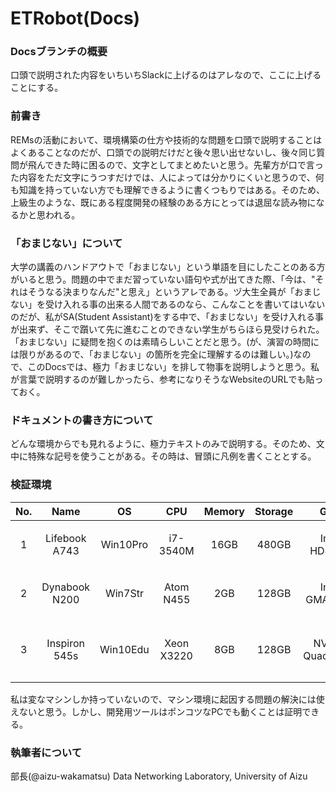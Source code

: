 # ETRobot(Docs)

### Docsブランチの概要
口頭で説明された内容をいちいちSlackに上げるのはアレなので、ここに上げることにする。

### 前書き
REMsの活動において、環境構築の仕方や技術的な問題を口頭で説明することはよくあることなのだが、口頭での説明だけだと後々思い出せないし、後々同じ質問が飛んできた時に困るので、文字としてまとめたいと思う。先輩方が口で言った内容をただ文字にうつすだけでは、人によっては分かりにくいと思うので、何も知識を持っていない方でも理解できるように書くつもりではある。そのため、上級生のような、既にある程度開発の経験のある方にとっては退屈な読み物になるかと思われる。

### 「おまじない」について

大学の講義のハンドアウトで「おまじない」という単語を目にしたことのある方がいると思う。問題の中でまだ習っていない語句や式が出てきた際、「今は、"それはそうなる決まりなんだ"と思え」というアレである。ヅ大生全員が「おまじない」を受け入れる事の出来る人間であるのなら、こんなことを書いてはいないのだが、私がSA(Student Assistant)をする中で、「おまじない」を受け入れる事が出来ず、そこで躓いて先に進むことのできない学生がちらほら見受けられた。「おまじない」に疑問を抱くのは素晴らしいことだと思う。(が、演習の時間には限りがあるので、「おまじない」の箇所を完全に理解するのは難しい。)なので、このDocsでは、極力「おまじない」を排して物事を説明しようと思う。私が言葉で説明するのが難しかったら、参考になりそうなWebsiteのURLでも貼っておく。

### ドキュメントの書き方について

どんな環境からでも見れるように、極力テキストのみで説明する。そのため、文中に特殊な記号を使うことがある。その時は、冒頭に凡例を書くこととする。

### 検証環境
|No.|Name|OS|CPU|Memory|Storage|GPU|memo|
|:-:|:-:|:-:|:-:|:-:|:-:|:-:|:-:|
|1|Lifebook A743|Win10Pro|i7-3540M|16GB|480GB|Intel HD4000|一般的なマシン。|
|2|Dynabook N200|Win7Str|Atom N455|2GB|128GB|Intel GMA3150|小さくてかわいい。|
|3|Inspiron 545s|Win10Edu|Xeon X3220|8GB|128GB|NVIDIA Quadro600|10年前のハイエンド。|

私は変なマシンしか持っていないので、マシン環境に起因する問題の解決には使えないと思う。しかし、開発用ツールはポンコツなPCでも動くことは証明できる。
### 執筆者について

部長(@aizu-wakamatsu)
Data Networking Laboratory, University of Aizu
